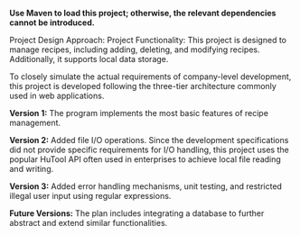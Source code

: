**Use Maven to load this project; otherwise, the relevant dependencies cannot be introduced.**

Project Design Approach:
Project Functionality:
This project is designed to manage recipes, including adding, deleting, and modifying recipes. Additionally, it supports local data storage.

To closely simulate the actual requirements of company-level development, this project is developed following the three-tier architecture commonly used in web applications.

**Version 1:**
The program implements the most basic features of recipe management.

**Version 2:**
Added file I/O operations. Since the development specifications did not provide specific requirements for I/O handling, this project uses the popular HuTool API often used in enterprises to achieve local file reading and writing.

**Version 3:**
Added error handling mechanisms, unit testing, and restricted illegal user input using regular expressions.

**Future Versions:**
The plan includes integrating a database to further abstract and extend similar functionalities.

